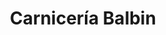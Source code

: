 ---
title: "Carnicería Balbin"
url: /ciudad-autonoma-de-buenos-aires/carniceria-balbin/
shop: carnicero
---